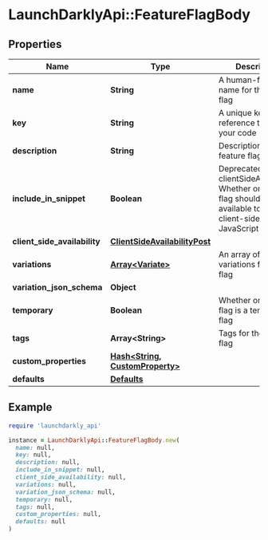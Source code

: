 # LaunchDarklyApi::FeatureFlagBody

## Properties

| Name | Type | Description | Notes |
| ---- | ---- | ----------- | ----- |
| **name** | **String** | A human-friendly name for the feature flag |  |
| **key** | **String** | A unique key to reference the flag in your code |  |
| **description** | **String** | Description of the feature flag | [optional] |
| **include_in_snippet** | **Boolean** | Deprecated, use clientSideAvailability. Whether or not this flag should be made available to the client-side JavaScript SDK | [optional] |
| **client_side_availability** | [**ClientSideAvailabilityPost**](ClientSideAvailabilityPost.md) |  | [optional] |
| **variations** | [**Array&lt;Variate&gt;**](Variate.md) | An array of possible variations for the flag | [optional] |
| **variation_json_schema** | **Object** |  | [optional] |
| **temporary** | **Boolean** | Whether or not the flag is a temporary flag | [optional] |
| **tags** | **Array&lt;String&gt;** | Tags for the feature flag | [optional] |
| **custom_properties** | [**Hash&lt;String, CustomProperty&gt;**](CustomProperty.md) |  | [optional] |
| **defaults** | [**Defaults**](Defaults.md) |  | [optional] |

## Example

```ruby
require 'launchdarkly_api'

instance = LaunchDarklyApi::FeatureFlagBody.new(
  name: null,
  key: null,
  description: null,
  include_in_snippet: null,
  client_side_availability: null,
  variations: null,
  variation_json_schema: null,
  temporary: null,
  tags: null,
  custom_properties: null,
  defaults: null
)
```

